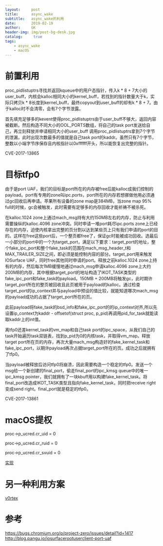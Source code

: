 ```yaml
---
layout:     post
title:      async_wake
subtitle:   async_wake的利用 
date:       2019-02-19
author:     GK
header-img: img/post-bg-desk.jpg
catalog: 	 true
tags:
    - async_wake
    - macOS
---
```


# 前置利用

proc_pidlistuptrs寻找并返回kqueue中的用户态指针，传入k * 8 + 7大小的user_buff，内核会kalloc相同大小的kernel_buff，若找到的指针数量大于k，实际只拷贝k * 8长度到kernel_buff，最终copyout到user_buff的却有k * 8 + 7。由于kalloc时不会清零，会有7个字节泄露。

首先填充足够多的kevent使得proc_pidlistuptrs由于user_buff不够大，返回内容被截断。然后构造不同大小的OOL_PORTS数组，将自己的task port发送给自己，再立刻释放并申请相同大小的user_buff
调用proc_pidlistuptrs拿到7个字节的泄漏，此时出现次数最多的值就是自己task port的kaddr。虽然只有7个字节，整数以小端字节序保存且内核指针以0xffffff开头，所以能恢复出完整的指针。

CVE-2017-13865

# 目标tfp0

由于是port UAF，我们的目标是port所在的内存被free后能kalloc成我们控制的payload。port有专用的zone叫ipc.ports，port所在的内存若想挪做他用必须通过gc回收后再申请。苹果所有设备的zone map是384MB，当zone map 95% full的时候，gc会被触发，此时需要有足够多的内存回收才能祈祷不被杀死。

在kalloc.1024 zone上通过mach_msg持有大约150MB左右的内存，防止与利用需要操纵的kalloc.4096 zone冲突。同时申请一堆port耗尽ipc.ports zone上已经存在的内存，迫使内核拿出完整的页分割以达到某些页上只有我们申请的port的目的。这样在free这些port后，一个整页都free了，保证gc时能被成功回收。选最后一小部分的port中的一个为target_port，满足以下要求：target_port的地址，整个fake_ipc_port和整个fake_task的范围在mach_msg_header_t和MAX_TRAILER_SIZE之间，即必须是能控制内容的部分。target_port用来触发IOSurface UAF，同时free其他同时申请的port。释放之前kalloc.1024 zone上持有的内存，然后每次1MB缓慢地通过mach_msg申请kalloc.4096 zone上大约200MB的内存，其中根据target_port的地址构造了IKOT_TASK类型的fake_ipc_port和fake_task的payload。150MB + 200MB将触发gc，此时期许target_port所在的整页被回收且此页被用于payload的kalloc。通过检查target_port的ip_context并与payload中预设的值比较，就能知道哪次mach_msg的payload成功的占据了target_port所在的页。

此前payload将fake_task的bsd_info和fake_ipc_port的的ip_context对齐,所以先设置ip_context为kaddr - offsetof(struct proc, p_pid)再调用pid_for_task就能读取kaddr上的int值。

离tfp0还差kernel_task的vm_map和自己task port的ipc_space，从我们自己的task开始遍历task双链表，找到p_pid为0的内核task，并取得vm_map。释放target port所在页的内存，再次大量mach_msg构造好的fake_kernel_task和fake_ipc_port，以期许payload再次占据target_port所在的页。成功之后就拥有了tfp0。

当payload被释放后访问tfp0将崩溃，因此需要构造一个稳定的tfp0。发送一个msg给一个新创建的final_port，偷走final_port的ipc_kmsg queue中的唯一ipc_kmsg pointer，我们就拥有了一块kbuff用以构建fake_kernel_task。将final_port改造成IKOT_TASK类型且指向fake_kernel_task，同时把receive right变成send right。final_port就是稳定的tfp0。

CVE-2017-13861

# macOS提权

proc->p_ucred.cr_uid = 0

proc->p_ucred.cr_ruid = 0

proc->p_ucred.cr_svuid = 0

[实现](https://github.com/Gentle-Knife/async_wake)

# 另一种利用方案

[v0rtex](https://siguza.github.io/v0rtex/)

# 参考

<https://bugs.chromium.org/p/project-zero/issues/detail?id=1417>
<http://blog.pangu.io/iosurfacerootuserclient-port-uaf>
